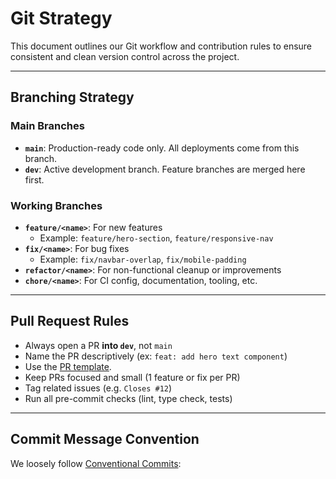 # Git Strategy

This document outlines our Git workflow and contribution rules to ensure consistent and clean version control across the project.

---

## Branching Strategy

### Main Branches

- **`main`**: Production-ready code only. All deployments come from this branch.
- **`dev`**: Active development branch. Feature branches are merged here first.

### Working Branches

- **`feature/<name>`**: For new features
  - Example: `feature/hero-section`, `feature/responsive-nav`
- **`fix/<name>`**: For bug fixes
  - Example: `fix/navbar-overlap`, `fix/mobile-padding`
- **`refactor/<name>`**: For non-functional cleanup or improvements
- **`chore/<name>`**: For CI config, documentation, tooling, etc.

---

## Pull Request Rules

- Always open a PR **into `dev`**, not `main`
- Name the PR descriptively (ex: `feat: add hero text component`)
- Use the [PR template](../.github/pull_request_template.md).
- Keep PRs focused and small (1 feature or fix per PR)
- Tag related issues (e.g. `Closes #12`)
- Run all pre-commit checks (lint, type check, tests)

---

## Commit Message Convention

We loosely follow [Conventional Commits](https://www.conventionalcommits.org/en/v1.0.0/):
